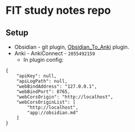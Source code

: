 # FIT study notes repo
## Setup
- Obsidian - git plugin, [Obsidian_To_Anki](https://github.com/ObsidianToAnki/Obsidian_to_Anki) plugin.
- Anki - AnkiConnect - `2055492159`
	- In plugin config: 
```
{
    "apiKey": null,
    "apiLogPath": null,
    "webBindAddress": "127.0.0.1",
    "webBindPort": 8765,
    "webCorsOrigin": "http://localhost",
    "webCorsOriginList": [
        "http://localhost",
        "app://obsidian.md"
    ]
}
```